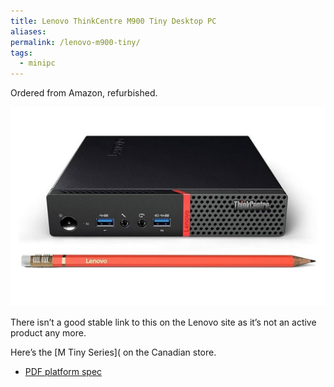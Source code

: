 ```yaml
---
title: Lenovo ThinkCentre M900 Tiny Desktop PC
aliases: 
permalink: /lenovo-m900-tiny/
tags:
  - minipc
---
```

Ordered from Amazon, refurbished.

![M900 Tiny with a pencil in front of it](/assets/IMG_4541.jpeg)

There isn’t a good stable link to this on the Lenovo site as it’s not an active product any more. 

Here’s the [M Tiny Series]([](https://www.lenovo.com/ca/en/c/desktops/thinkcentre/m-series-tiny/) on the Canadian store.

* [PDF platform spec](/assets/m900_tiny_platform_spec.pdf)